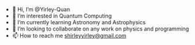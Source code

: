 - 👋 Hi, I’m @Yirley-Quan
- 👀 I’m interested in Quantum Computing 
- 🌱 I’m currently learning Astronomy and Astrophysics 
- 💞️ I’m looking to collaborate on any work on physics and programming 
- 📫 How to reach me shirleyyirley@gmail.com 

<!---
Yirley-Quan/Yirley-Quan is a ✨ special ✨ repository because its `README.md` (this file) appears on your GitHub profile.
You can click the Preview link to take a look at your changes.
--->
